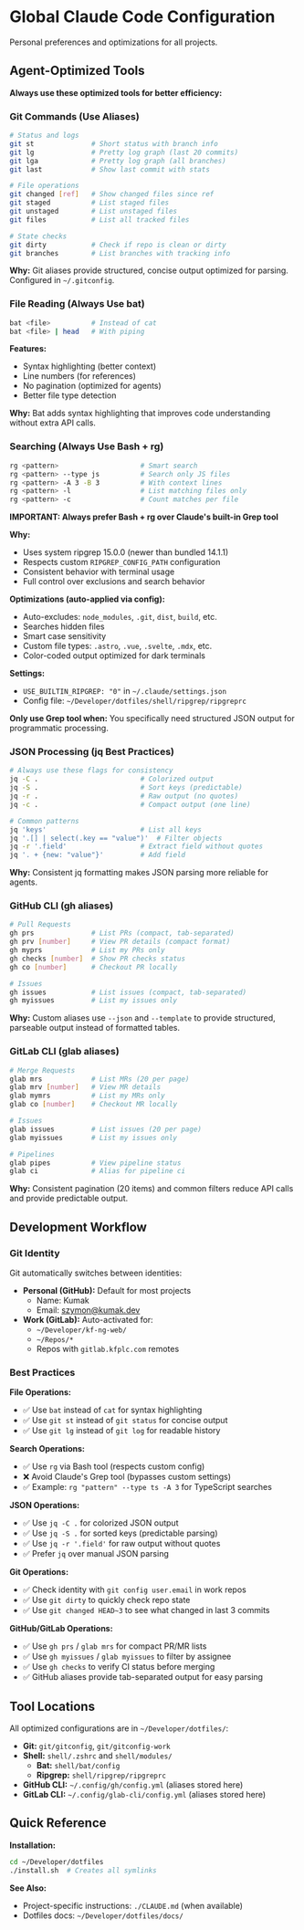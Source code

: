 # Global Claude Code Configuration

Personal preferences and optimizations for all projects.

## Agent-Optimized Tools

**Always use these optimized tools for better efficiency:**

### Git Commands (Use Aliases)
```bash
# Status and logs
git st              # Short status with branch info
git lg              # Pretty log graph (last 20 commits)
git lga             # Pretty log graph (all branches)
git last            # Show last commit with stats

# File operations
git changed [ref]   # Show changed files since ref
git staged          # List staged files
git unstaged        # List unstaged files
git files           # List all tracked files

# State checks
git dirty           # Check if repo is clean or dirty
git branches        # List branches with tracking info
```

**Why:** Git aliases provide structured, concise output optimized for parsing. Configured in `~/.gitconfig`.

### File Reading (Always Use bat)
```bash
bat <file>          # Instead of cat
bat <file> | head   # With piping
```

**Features:**
- Syntax highlighting (better context)
- Line numbers (for references)
- No pagination (optimized for agents)
- Better file type detection

**Why:** Bat adds syntax highlighting that improves code understanding without extra API calls.

### Searching (Always Use Bash + rg)
```bash
rg <pattern>                    # Smart search
rg <pattern> --type js          # Search only JS files
rg <pattern> -A 3 -B 3          # With context lines
rg <pattern> -l                 # List matching files only
rg <pattern> -c                 # Count matches per file
```

**IMPORTANT: Always prefer Bash + rg over Claude's built-in Grep tool**

**Why:**
- Uses system ripgrep 15.0.0 (newer than bundled 14.1.1)
- Respects custom `RIPGREP_CONFIG_PATH` configuration
- Consistent behavior with terminal usage
- Full control over exclusions and search behavior

**Optimizations (auto-applied via config):**
- Auto-excludes: `node_modules`, `.git`, `dist`, `build`, etc.
- Searches hidden files
- Smart case sensitivity
- Custom file types: `.astro`, `.vue`, `.svelte`, `.mdx`, etc.
- Color-coded output optimized for dark terminals

**Settings:**
- `USE_BUILTIN_RIPGREP: "0"` in `~/.claude/settings.json`
- Config file: `~/Developer/dotfiles/shell/ripgrep/ripgreprc`

**Only use Grep tool when:** You specifically need structured JSON output for programmatic processing.

### JSON Processing (jq Best Practices)
```bash
# Always use these flags for consistency
jq -C .                         # Colorized output
jq -S .                         # Sort keys (predictable)
jq -r .                         # Raw output (no quotes)
jq -c .                         # Compact output (one line)

# Common patterns
jq 'keys'                       # List all keys
jq '.[] | select(.key == "value")'  # Filter objects
jq -r '.field'                  # Extract field without quotes
jq '. + {new: "value"}'         # Add field
```

**Why:** Consistent jq formatting makes JSON parsing more reliable for agents.

### GitHub CLI (gh aliases)
```bash
# Pull Requests
gh prs              # List PRs (compact, tab-separated)
gh prv [number]     # View PR details (compact format)
gh myprs            # List my PRs only
gh checks [number]  # Show PR checks status
gh co [number]      # Checkout PR locally

# Issues
gh issues           # List issues (compact, tab-separated)
gh myissues         # List my issues only
```

**Why:** Custom aliases use `--json` and `--template` to provide structured, parseable output instead of formatted tables.

### GitLab CLI (glab aliases)
```bash
# Merge Requests
glab mrs            # List MRs (20 per page)
glab mrv [number]   # View MR details
glab mymrs          # List my MRs only
glab co [number]    # Checkout MR locally

# Issues
glab issues         # List issues (20 per page)
glab myissues       # List my issues only

# Pipelines
glab pipes          # View pipeline status
glab ci             # Alias for pipeline ci
```

**Why:** Consistent pagination (20 items) and common filters reduce API calls and provide predictable output.

## Development Workflow

### Git Identity
Git automatically switches between identities:
- **Personal (GitHub):** Default for most projects
  - Name: Kumak
  - Email: szymon@kumak.dev
- **Work (GitLab):** Auto-activated for:
  - `~/Developer/kf-ng-web/`
  - `~/Repos/*`
  - Repos with `gitlab.kfplc.com` remotes

### Best Practices

**File Operations:**
- ✅ Use `bat` instead of `cat` for syntax highlighting
- ✅ Use `git st` instead of `git status` for concise output
- ✅ Use `git lg` instead of `git log` for readable history

**Search Operations:**
- ✅ Use `rg` via Bash tool (respects custom config)
- ❌ Avoid Claude's Grep tool (bypasses custom settings)
- ✅ Example: `rg "pattern" --type ts -A 3` for TypeScript searches

**JSON Operations:**
- ✅ Use `jq -C .` for colorized JSON output
- ✅ Use `jq -S .` for sorted keys (predictable parsing)
- ✅ Use `jq -r '.field'` for raw output without quotes
- ✅ Prefer `jq` over manual JSON parsing

**Git Operations:**
- ✅ Check identity with `git config user.email` in work repos
- ✅ Use `git dirty` to quickly check repo state
- ✅ Use `git changed HEAD~3` to see what changed in last 3 commits

**GitHub/GitLab Operations:**
- ✅ Use `gh prs` / `glab mrs` for compact PR/MR lists
- ✅ Use `gh myissues` / `glab myissues` to filter by assignee
- ✅ Use `gh checks` to verify CI status before merging
- ✅ GitHub aliases provide tab-separated output for easy parsing

## Tool Locations

All optimized configurations are in `~/Developer/dotfiles/`:
- **Git:** `git/gitconfig`, `git/gitconfig-work`
- **Shell:** `shell/.zshrc` and `shell/modules/`
  - **Bat:** `shell/bat/config`
  - **Ripgrep:** `shell/ripgrep/ripgreprc`
- **GitHub CLI:** `~/.config/gh/config.yml` (aliases stored here)
- **GitLab CLI:** `~/.config/glab-cli/config.yml` (aliases stored here)

## Quick Reference

**Installation:**
```bash
cd ~/Developer/dotfiles
./install.sh  # Creates all symlinks
```

**See Also:**
- Project-specific instructions: `./CLAUDE.md` (when available)
- Dotfiles docs: `~/Developer/dotfiles/docs/`
